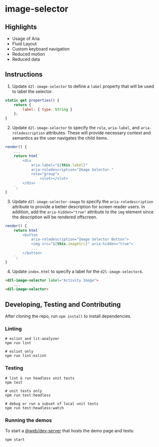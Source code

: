 # image-selector

## Highlights

* Usage of Aria
* Fluid Layout
* Custom keyboard navigation
* Reduced motion
* Reduced data

## Instructions

1. Update `d2l-image-selector` to define a `label` property that will be used to label the selector.
```javascript
static get properties() {
	return {
		label: { type: String }
	};
}
```
2. Update `d2l-image-selector` to specify the `role`, `aria-label`, and `aria-roledescription` attributes. These will provide necessary context and semantics as the user navigates the child items.
```javascript
render() {
	...
	return html`
		<div
			aria-label="${this.label}"
			aria-roledescription="Image Selector."
			role="group">
				<slot></slot>
		</div>
	`;
}
```
3. Update `d2l-image-selector-image` to specify the `aria-roledescription` attribute to provide a better description for screen reader users.  In addition, add the `aria-hidden="true"` attribute to the `img` element since the description will be rendered offscreen.
```javascript
render() {
	return html`
		<button
			aria-roledescription="Image Selector Button">
			<img src="${this.imageSrc}" aria-hidden="true">
			...
		</button>
	`;
}
```
4. Update `index.html` to specify a label for the `d2l-image-selector`s.
```html
<d2l-image-selector label="Activity Image">
	...
<d2l-image-selector>
```

## Developing, Testing and Contributing

After cloning the repo, run `npm install` to install dependencies.

### Linting

```shell
# eslint and lit-analyzer
npm run lint

# eslint only
npm run lint:eslint
```

### Testing

```shell
# lint & run headless unit tests
npm test

# unit tests only
npm run test:headless

# debug or run a subset of local unit tests
npm run test:headless:watch
```

### Running the demos

To start a [@web/dev-server](https://modern-web.dev/docs/dev-server/overview/) that hosts the demo page and tests:

```shell
npm start
```
